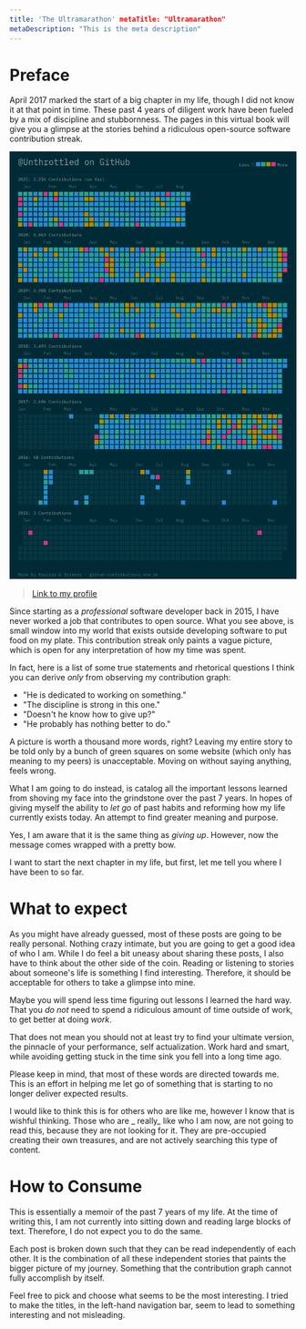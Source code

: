 ```yaml
---
title: 'The Ultramarathon' metaTitle: "Ultramarathon"
metaDescription: "This is the meta description"
---
```


# Preface

April 2017 marked the start of a big chapter in my life, though I did not know it at that point in time. These past 4
years of diligent work have been fueled by a mix of discipline and stubbornness. The pages in this virtual book will
give you a glimpse at the stories behind a ridiculous open-source software contribution streak.

![Contributions Graph](./images/contributions.png)

> [Link to my profile](https://github.com/Unthrottled)

Since starting as a _professional_ software developer back in 2015, I have never worked a job that contributes to open
source. What you see above, is small window into my world that exists outside developing software to put food on my
plate. This contribution streak only paints a vague picture, which is open for any interpretation of how my time was
spent.

In fact, here is a list of some true statements and rhetorical questions I think you can derive _only_ from observing my
contribution graph:

- "He is dedicated to working on something."
- "The discipline is strong in this one."
- "Doesn't he know how to give up?"
- "He probably has nothing better to do."

A picture is worth a thousand more words, right? Leaving my entire story to be told only by a bunch of green squares on
some website (which only has meaning to my peers) is unacceptable. Moving on without saying anything, feels wrong.

What I am going to do instead, is catalog all the important lessons learned from shoving my face into the grindstone
over the past 7 years. In hopes of giving myself the ability to _let go_ of past habits and reforming how my life
currently exists today. An attempt to find greater meaning and purpose.

Yes, I am aware that it is the same thing as _giving up_. However, now the message comes wrapped with a pretty bow.

I want to start the next chapter in my life, but first, let me tell you where I have been to so far.

# What to expect

As you might have already guessed, most of these posts are going to be really personal. Nothing crazy intimate, but you
are going to get a good idea of who I am. While I do feel a bit uneasy about sharing these posts, I also have to think
about the other side of the coin. Reading or listening to stories about someone's life is something I find interesting.
Therefore, it should be acceptable for others to take a glimpse into mine.

Maybe you will spend less time figuring out lessons I learned the hard way. That you _do not_ need to spend a ridiculous
amount of time outside of work, to get better at doing _work_.

That does not mean you should not at least try to find your ultimate version, the pinnacle of your performance, self
actualization. Work hard and smart, while avoiding getting stuck in the time sink you fell into a long time ago.

Please keep in mind, that most of these words are directed towards me. This is an effort in helping me let go of
something that is starting to no longer deliver expected results.

I would like to think this is for others who are like me, however I know that is wishful thinking. Those who are _
really_
like who I am now, are not going to read this, because they are not looking for it. They are pre-occupied creating their
own treasures, and are not actively searching this type of content.

# How to Consume

This is essentially a memoir of the past 7 years of my life. At the time of writing this, I am not currently into
sitting down and reading large blocks of text. Therefore, I do not expect you to do the same.

Each post is broken down such that they can be read independently of each other. It is the combination of all these
independent stories that paints the bigger picture of my journey. Something that the contribution graph cannot fully
accomplish by itself.

Feel free to pick and choose what seems to be the most interesting. I tried to make the titles, in the left-hand
navigation bar, seem to lead to something interesting and not misleading.
